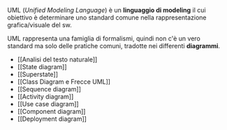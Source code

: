 UML (*Unified Modeling Language*) è un **linguaggio di modeling** il cui obiettivo è determinare uno standard comune nella rappresentazione grafica/visuale del sw. 

UML rappresenta una famiglia di formalismi, quindi non c'è un vero standard ma solo delle pratiche comuni, tradotte nei differenti **diagrammi**.

- [[Analisi del testo naturale]]
- [[State diagram]]
- [[Superstate]]
- [[Class Diagram e Frecce UML]]
- [[Sequence diagram]]
- [[Activity diagram]]
- [[Use case diagram]]
- [[Component diagram]]
- [[Deployment diagram]]